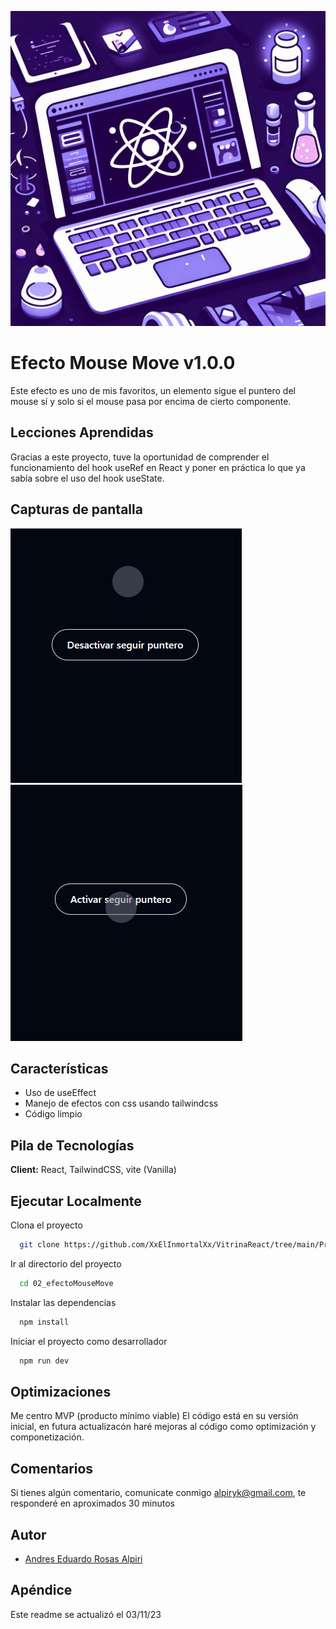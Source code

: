 ![Logo](../../logovitrinareact.jpg)


# Efecto Mouse Move v1.0.0

Este efecto es uno de mis favoritos, un elemento sigue el puntero del mouse sí y solo si el mouse pasa por encima de cierto componente.

## Lecciones Aprendidas

Gracias a este proyecto, tuve la oportunidad de comprender el funcionamiento del hook useRef en React y poner en práctica lo que ya sabía sobre el uso del hook useState.

## Capturas de pantalla

![App Screenshot](./sourceReadme/mousemove.png 'Al iniciar')
![App Screenshot](./sourceReadme/mousemove2.png 'Cuando el cursor pasa por la caja blanca, lo sigue el componente I follow you')


## Características

- Uso de useEffect
- Manejo de efectos con css usando tailwindcss
- Código limpio


## Pila de Tecnologías

**Client:** React, TailwindCSS, vite (Vanilla)

## Ejecutar Localmente

Clona el proyecto

```bash
  git clone https://github.com/XxElInmortalXx/VitrinaReact/tree/main/Proyectos/02_efectoMouseMove
```

Ir al directorio del proyecto

```bash
  cd 02_efectoMouseMove
```

Instalar las dependencias

```bash
  npm install
```

Iniciar el proyecto como desarrollador

```bash
  npm run dev
```

## Optimizaciones

Me centro MVP (producto mínimo viable) El código está en su versión inicial, en futura actualizacón haré mejoras al código como optimización y componetización.

## Comentarios

Si tienes algún comentario, comunicate conmigo alpiryk@gmail.com, te responderé en aproximados 30 minutos

## Autor

- [Andres Eduardo Rosas Alpiri](https://github.com/XxElInmortalXx)

## Apéndice

Este readme se actualizó el 03/11/23

